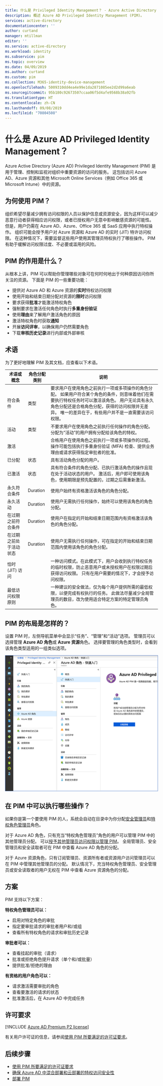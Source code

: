 ```yaml
---
title: 什么是 Privileged Identity Management？ - Azure Active Directory | Microsoft Docs
description: 概述 Azure AD Privileged Identity Management (PIM)。
services: active-directory
documentationcenter: ''
author: curtand
manager: mtillman
editor: ''
ms.service: active-directory
ms.workload: identity
ms.subservice: pim
ms.topic: overview
ms.date: 04/09/2019
ms.author: curtand
ms.custom: pim
ms.collection: M365-identity-device-management
ms.openlocfilehash: 5009310dd4ea4e99e1da2871085ee2d2d99a6eab
ms.sourcegitcommit: 95b180c92673507ccaa06f5d4afe9568b38a92fb
ms.translationtype: HT
ms.contentlocale: zh-CN
ms.lasthandoff: 09/08/2019
ms.locfileid: "70804508"
---
```

# <a name="what-is-azure-ad-privileged-identity-management"></a>什么是 Azure AD Privileged Identity Management？

Azure Active Directory (Azure AD) Privileged Identity Management (PIM) 是用于管理、控制和监视对组织中重要资源的访问的服务。 这包括访问 Azure AD、Azure 资源和其他 Microsoft Online Services（例如 Office 365 或 Microsoft Intune）中的资源。

## <a name="why-should-i-use-pim"></a>为何使用 PIM？

组织希望尽量减少拥有访问权限的人员以保护信息或资源安全，因为这样可以减少恶意行动者获得相应访问权限，或者已授权用户无意中影响敏感资源的可能性。 但是，用户仍需在 Azure AD、Azure、Office 365 或 SaaS 应用中执行特权操作。 组织可能会授予用户对 Azure 资源和 Azure AD 的实时 (JIT) 特许访问权限。 在这种情况下，需要监督这些用户使用其管理员特权执行了哪些操作。 PIM 有助于缓解访问权限过度、不必要或滥用的风险。

## <a name="what-can-i-do-with-pim"></a>PIM 的作用是什么？

从根本上讲，PIM 可以帮助你管理哪些对象可在何时何地出于何种原因访问你所关注的资源。 下面是 PIM 的一些重要功能：

- 提供对 Azure AD 和 Azure 资源的**实时**特权访问权限
- 使用开始和结束日期分配对资源的**限时**访问权限
- 要求获得**批准**才能激活特权角色
- 强制要求在激活任何角色时执行**多重身份验证**
- 使用**理由**来了解用户激活角色的原因
- 激活特权角色时获取**通知**
- 开展**访问评审**，以确保用户仍然需要角色
- 下载**审核历史记录**进行内部或外部审核

## <a name="terminology"></a>术语

为了更好地理解 PIM 及其文档，应查看以下术语。

| 术语或概念 | 角色分配类别 | 说明 |
| --- | --- | --- |
| 符合条件 | 类型 | 要求用户在使用角色之前执行一项或多项操作的角色分配。 如果用户符合某个角色的条件，则意味着他们在需要执行特权任务时可以激活该角色。 用户无论具有永久角色分配还是合格角色分配，获得的访问权限并无差异。 唯一的差异在于，有些用户并不是一直需要该访问权限。 |
| 活动 | 类型 | 不要求用户在使用角色之前执行任何操作的角色分配。 分配为“活动”的用户拥有分配给该角色的特权。 |
| 激活 |  | 合格用户在使用角色之前执行一项或多项操作的过程。 操作可能包括执行多重身份验证 (MFA) 检查、提供业务理由或请求获得指定审批者的批准。 |
| 已分配 | 状态 | 具有活动角色分配的用户。 |
| 已激活 | 状态 | 具有符合条件的角色分配、已执行激活角色的操作且现在处于活动状态的用户。  激活后，用户即可使用该角色，使用期限是预先配置的，过期之后需重新激活。 |
| 永久符合条件 | Duration | 使用户始终有资格激活该角色的角色分配。 |
| 永久活动 | Duration | 使用户无需执行任何操作，始终可以使用该角色的角色分配。 |
| 在过期之前符合条件 | Duration | 使用户在指定的开始和结束日期范围内有资格激活该角色的角色分配。 |
| 在过期之前处于活动状态 | Duration | 使用户无需执行任何操作，可在指定的开始和结束日期范围内使用该角色的角色分配。 |
| 恰时 (JIT) 访问 |  | 一种访问模式。在此模式下，用户会收到执行特权任务的临时权限，防止恶意用户或未授权用户在权限过期后获得访问权限。 只有在用户需要的情况下，才会授予访问权限。 |
| 最低访问权限原则 |  | 一种建议的安全做法，仅为每个用户提供所需的最低权限，以便完成有权执行的任务。 此做法尽量减少全局管理员的数目，改为使用适合特定方案的特定管理员角色。 |

## <a name="what-does-pim-look-like"></a>PIM 的布局是怎样的？

设置 PIM 时，左侧导航菜单中会显示“任务”、“管理”和“活动”选项。    管理员可以选择管理 **Azure AD 角色**或 **Azure 资源**角色。 选择要管理的角色类型时，会看到该角色类型适用的一组类似选项。

![Azure 门户中的 PIM 屏幕截图](./media/pim-configure/pim-overview.png)

## <a name="who-can-do-what-in-pim"></a>在 PIM 中可以执行哪些操作？

如果你是第一个要使用 PIM 的人，系统会自动在目录中为你分配[安全管理员](../users-groups-roles/directory-assign-admin-roles.md#security-administrator)和[特权角色管理员](../users-groups-roles/directory-assign-admin-roles.md#privileged-role-administrator)角色。

对于 Azure AD 角色，只有充当“特权角色管理员”角色的用户可以管理 PIM 中的其他管理员分配。 可以[授予其他管理员访问权限以管理 PIM](pim-how-to-give-access-to-pim.md)。 全局管理员、安全管理员和安全读取者可在 PIM 中查看 Azure AD 角色的分配。

对于 Azure 资源角色，只有订阅管理员、资源所有者或资源用户访问管理员可以在 PIM 中管理其他管理员的分配。 默认情况下，充当特权角色管理员、安全管理员或安全读取者的用户无权在 PIM 中查看 Azure 资源角色的分配。

## <a name="scenarios"></a>方案

PIM 支持以下方案：

**特权角色管理员可以：**

- 启用对特定角色的审批
- 指定要审批请求的审批者用户和/或组
- 查看所有特权角色的请求和审批历史记录

**审批者可以：**

- 查看挂起的审批（请求）
- 批准或拒绝角色提升请求（单个和/或批量）
- 提供批准/拒绝的理由 

**有资格的用户角色可以：**

- 请求激活需要审批的角色
- 查看要激活的请求的状态
- 批准激活后，在 Azure AD 中完成任务

## <a name="license-requirements"></a>许可要求

[!INCLUDE [Azure AD Premium P2 license](../../../includes/active-directory-p2-license.md)]

有关用户许可证的信息，请参阅[使用 PIM 所要满足的许可证要求](subscription-requirements.md)。

## <a name="next-steps"></a>后续步骤

- [使用 PIM 所要满足的许可证要求](subscription-requirements.md)
- [确保 Azure AD 中混合部署和云部署的特权访问安全性](../users-groups-roles/directory-admin-roles-secure.md?toc=%2fazure%2factive-directory%2fprivileged-identity-management%2ftoc.json)
- [部署 PIM](pim-deployment-plan.md)
